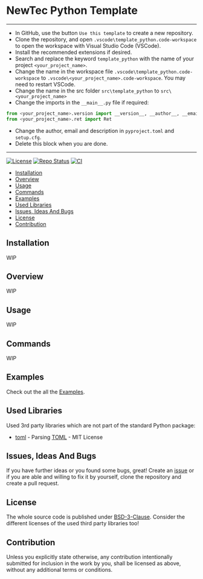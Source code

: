 # NewTec Python Template

---

- In GitHub, use the button `Use this template` to create a new repository.
- Clone the repository, and open `.vscode\template_python.code-workspace` to open the workspace with Visual Studio Code (VSCode).
- Install the recommended extensions if desired.
- Search and replace the keyword `template_python` with the name of your project `<your_project_name>`.
- Change the name in the workspace file `.vscode\template_python.code-workspace` to `.vscode\<your_project_name>.code-workspace`. You may need to restart VSCode.
- Change the name in the src folder `src\template_python` to `src\<your_project_name>`
- Change the imports in the `__main__.py` file if required:

```python
from <your_project_name>.version import __version__, __author__, __email__, __repository__, __license__
from <your_project_name>.ret import Ret
```

- Change the author, email and description in `pyproject.toml` and `setup.cfg`.
- Delete this block when you are done.

---

[![License](https://img.shields.io/badge/license-bsd-3.svg)](https://choosealicense.com/licenses/bsd-3-clause/) [![Repo Status](https://www.repostatus.org/badges/latest/wip.svg)](https://www.repostatus.org/#wip) [![CI](https://github.com/NewTec-GmbH/template_python/actions/workflows/ci.yml/badge.svg)](https://github.com/NewTec-GmbH/template_python/actions/workflows/ci.yml)

- [Installation](#installation)
- [Overview](#overview)
- [Usage](#usage)
- [Commands](#commands)
- [Examples](#examples)
- [Used Libraries](#used-libraries)
- [Issues, Ideas And Bugs](#issues-ideas-and-bugs)
- [License](#license)
- [Contribution](#contribution)

## Installation

WIP

## Overview

WIP

## Usage

WIP

## Commands

WIP

## Examples

Check out the all the [Examples](./examples).

## Used Libraries

Used 3rd party libraries which are not part of the standard Python package:

- [toml](https://github.com/uiri/toml) - Parsing [TOML](https://en.wikipedia.org/wiki/TOML) - MIT License

## Issues, Ideas And Bugs

If you have further ideas or you found some bugs, great! Create an [issue](https://github.com/NewTec-GmbH/template_python/issues) or if you are able and willing to fix it by yourself, clone the repository and create a pull request.

## License

The whole source code is published under [BSD-3-Clause](https://github.com/NewTec-GmbH/template_python/blob/main/LICENSE).
Consider the different licenses of the used third party libraries too!

## Contribution

Unless you explicitly state otherwise, any contribution intentionally submitted for inclusion in the work by you, shall be licensed as above, without any additional terms or conditions.
